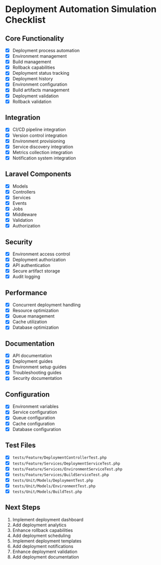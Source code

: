 # Deployment Automation Simulation Checklist

## Core Functionality
- [x] Deployment process automation
- [x] Environment management
- [x] Build management
- [x] Rollback capabilities
- [x] Deployment status tracking
- [x] Deployment history
- [x] Environment configuration
- [x] Build artifacts management
- [x] Deployment validation
- [x] Rollback validation

## Integration
- [x] CI/CD pipeline integration
- [x] Version control integration
- [x] Environment provisioning
- [x] Service discovery integration
- [x] Metrics collection integration
- [x] Notification system integration

## Laravel Components
- [x] Models
- [x] Controllers
- [x] Services
- [x] Events
- [x] Jobs
- [x] Middleware
- [x] Validation
- [x] Authorization

## Security
- [x] Environment access control
- [x] Deployment authorization
- [x] API authentication
- [x] Secure artifact storage
- [x] Audit logging

## Performance
- [x] Concurrent deployment handling
- [x] Resource optimization
- [x] Queue management
- [x] Cache utilization
- [x] Database optimization

## Documentation
- [x] API documentation
- [x] Deployment guides
- [x] Environment setup guides
- [x] Troubleshooting guides
- [x] Security documentation

## Configuration
- [x] Environment variables
- [x] Service configuration
- [x] Queue configuration
- [x] Cache configuration
- [x] Database configuration

## Test Files
- [x] `tests/Feature/DeploymentControllerTest.php`
- [x] `tests/Feature/Services/DeploymentServiceTest.php`
- [x] `tests/Feature/Services/EnvironmentServiceTest.php`
- [x] `tests/Feature/Services/BuildServiceTest.php`
- [x] `tests/Unit/Models/DeploymentTest.php`
- [x] `tests/Unit/Models/EnvironmentTest.php`
- [x] `tests/Unit/Models/BuildTest.php`

## Next Steps
1. Implement deployment dashboard
2. Add deployment analytics
3. Enhance rollback capabilities
4. Add deployment scheduling
5. Implement deployment templates
6. Add deployment notifications
7. Enhance deployment validation
8. Add deployment documentation 